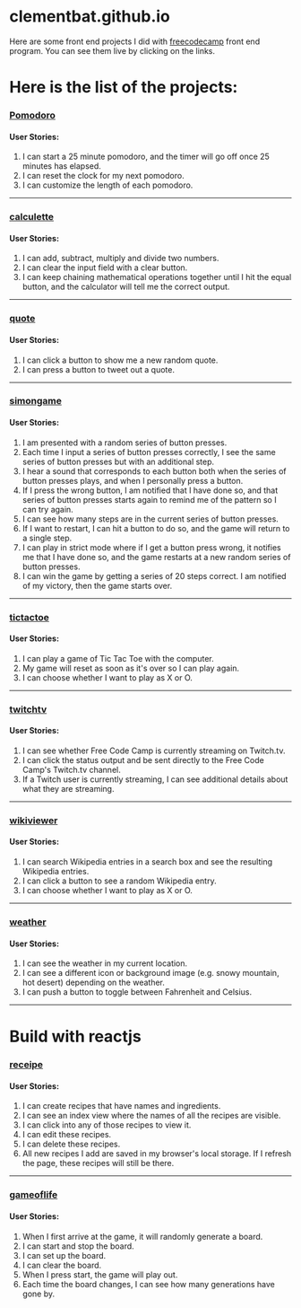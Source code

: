 # clementbat.github.io

Here are some front end projects I did with [freecodecamp](https://freecodecamp.org) front end program. You can see them live by clicking on the links.

# Here is the list of the projects:

### [Pomodoro](https://clementbat.github.io/Pomodoro/index.html)

#### User Stories:
1. I can start a 25 minute pomodoro, and the timer will go off once 25 minutes has elapsed.
1. I can reset the clock for my next pomodoro.
1. I can customize the length of each pomodoro.

----
### [calculette](https://clementbat.github.io/calculette/index.html)
#### User Stories:
1. I can add, subtract, multiply and divide two numbers.
1. I can clear the input field with a clear button.
1. I can keep chaining mathematical operations together until I hit the equal button, and the calculator will tell me the correct output.

---
### [quote](https://clementbat.github.io/quote/index.html)

#### User Stories:
1. I can click a button to show me a new random quote.
1. I can press a button to tweet out a quote.

------
### [simongame](https://clementbat.github.io/simongame/index.html)

#### User Stories:
1. I am presented with a random series of button presses.
1. Each time I input a series of button presses correctly, I see the same series of button presses but with an additional step.
1. I hear a sound that corresponds to each button both when the series of button presses plays, and when I personally press a button.
1. If I press the wrong button, I am notified that I have done so, and that series of button presses starts again to remind me of the pattern so I can try again.
1. I can see how many steps are in the current series of button presses.
1. If I want to restart, I can hit a button to do so, and the game will return to a single step.
1. I can play in strict mode where if I get a button press wrong, it notifies me that I have done so, and the game restarts at a new random series of button presses.
1. I can win the game by getting a series of 20 steps correct. I am notified of my victory, then the game starts over.

------
### [tictactoe](https://clementbat.github.io/tictactoe/index.html)

#### User Stories:
1. I can play a game of Tic Tac Toe with the computer.
1. My game will reset as soon as it's over so I can play again.
1. I can choose whether I want to play as X or O.
------
### [twitchtv](https://clementbat.github.io/twitchtv/index.html)

#### User Stories:
1. I can see whether Free Code Camp is currently streaming on Twitch.tv.
1. I can click the status output and be sent directly to the Free Code Camp's Twitch.tv channel.
1. If a Twitch user is currently streaming, I can see additional details about what they are streaming.
------
### [wikiviewer](https://clementbat.github.io/wikiviewer/index.html)

#### User Stories:
1. I can search Wikipedia entries in a search box and see the resulting Wikipedia entries.
1. I can click a button to see a random Wikipedia entry.
1. I can choose whether I want to play as X or O.
------
### [weather](https://clementbat.github.io/weather/index.html)

#### User Stories:
1. I can see the weather in my current location.
1. I can see a different icon or background image (e.g. snowy mountain, hot desert) depending on the weather.
1. I can push a button to toggle between Fahrenheit and Celsius.

------



# Build with reactjs

### [receipe](https://clementbat.github.io/receipe/index.html)

#### User Stories:
1. I can create recipes that have names and ingredients.
1. I can see an index view where the names of all the recipes are visible.
1. I can click into any of those recipes to view it.
1. I can edit these recipes.
1. I can delete these recipes.
1. All new recipes I add are saved in my browser's local storage. If I refresh the page, these recipes will still be there.

---
### [gameoflife](https://clementbat.github.io/gameoflife/index.html)

#### User Stories:
1. When I first arrive at the game, it will randomly generate a board.
1. I can start and stop the board.
1. I can set up the board.
1. I can clear the board.
1. When I press start, the game will play out.
1. Each time the board changes, I can see how many generations have gone by.

